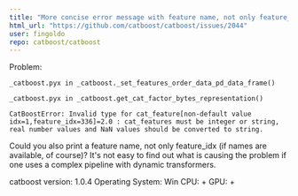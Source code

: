 ```yaml
---
title: "More concise error message with feature name, not only feature_idx "
html_url: "https://github.com/catboost/catboost/issues/2044"
user: fingoldo
repo: catboost/catboost
---
```


Problem:
```
_catboost.pyx in _catboost._set_features_order_data_pd_data_frame()

_catboost.pyx in _catboost.get_cat_factor_bytes_representation()

CatBoostError: Invalid type for cat_feature[non-default value idx=1,feature_idx=336]=2.0 : cat_features must be integer or string, real number values and NaN values should be converted to string.

```
Could you also print a feature name, not only feature_idx (if names are available, of course)? It's not easy to find out what is causing the problem if one uses a complex pipeline with dynamic transformers.

catboost version:
1.0.4
Operating System:
Win
CPU:
+
GPU:
+
